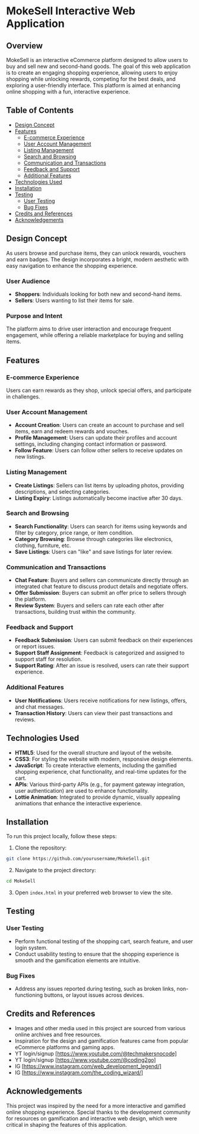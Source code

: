 # MokeSell Interactive Web Application

## Overview
MokeSell is an interactive eCommerce platform designed to allow users to buy and sell new and second-hand goods. The goal of this web application is to create an engaging shopping experience, allowing users to enjoy shopping while unlocking rewards, competing for the best deals, and exploring a user-friendly interface. This platform is aimed at enhancing online shopping with a fun, interactive experience.

## Table of Contents
- [Design Concept](#design-concept)
- [Features](#features)
  - [E-commerce Experience](#ecommerce-experience)
  - [User Account Management](#user-account-management)
  - [Listing Management](#listing-management)
  - [Search and Browsing](#search-and-browsing)
  - [Communication and Transactions](#communication-and-transactions)
  - [Feedback and Support](#feedback-and-support)
  - [Additional Features](#additional-features)
- [Technologies Used](#technologies-used)
- [Installation](#installation)
- [Testing](#testing)
  - [User Testing](#user-testing)
  - [Bug Fixes](#bug-fixes)
- [Credits and References](#credits-and-references)
- [Acknowledgements](#acknowledgements)

## Design Concept
As users browse and purchase items, they can unlock rewards, vouchers and earn badges. The design incorporates a bright, modern aesthetic with easy navigation to enhance the shopping experience.

### User Audience
- **Shoppers**: Individuals looking for both new and second-hand items.
- **Sellers**: Users wanting to list their items for sale.

### Purpose and Intent
The platform aims to drive user interaction and encourage frequent engagement, while offering a reliable marketplace for buying and selling items.

## Features

### E-commerce Experience
Users can earn rewards as they shop, unlock special offers, and participate in challenges.

### User Account Management
- **Account Creation**: Users can create an account to purchase and sell items, earn and redeem rewards and vouches.
- **Profile Management**: Users can update their profiles and account settings, including changing contact information or password.
- **Follow Feature**: Users can follow other sellers to receive updates on new listings.

### Listing Management
- **Create Listings**: Sellers can list items by uploading photos, providing descriptions, and selecting categories.
- **Listing Expiry**: Listings automatically become inactive after 30 days.

### Search and Browsing
- **Search Functionality**: Users can search for items using keywords and filter by category, price range, or item condition.
- **Category Browsing**: Browse through categories like electronics, clothing, furniture, etc.
- **Save Listings**: Users can "like" and save listings for later review.

### Communication and Transactions
- **Chat Feature**: Buyers and sellers can communicate directly through an integrated chat feature to discuss product details and negotiate offers.
- **Offer Submission**: Buyers can submit an offer price to sellers through the platform.
- **Review System**: Buyers and sellers can rate each other after transactions, building trust within the community.

### Feedback and Support
- **Feedback Submission**: Users can submit feedback on their experiences or report issues.
- **Support Staff Assignment**: Feedback is categorized and assigned to support staff for resolution.
- **Support Rating**: After an issue is resolved, users can rate their support experience.

### Additional Features
- **User Notifications**: Users receive notifications for new listings, offers, and chat messages.
- **Transaction History**: Users can view their past transactions and reviews.

## Technologies Used
- **HTML5**: Used for the overall structure and layout of the website.
- **CSS3**: For styling the website with modern, responsive design elements.
- **JavaScript**: To create interactive elements, including the gamified shopping experience, chat functionality, and real-time updates for the cart.
- **APIs**: Various third-party APIs (e.g., for payment gateway integration, user authentication) are used to enhance functionality.
- **Lottie Animation**: Integrated to provide dynamic, visually appealing animations that enhance the interactive experience.

## Installation

To run this project locally, follow these steps:
1. Clone the repository:
```bash
git clone https://github.com/yourusername/MokeSell.git
```
2. Navigate to the project directory:
```bash
cd MokeSell
```
3. Open `index.html` in your preferred web browser to view the site.

## Testing

### User Testing
- Perform functional testing of the shopping cart, search feature, and user login system.
- Conduct usability testing to ensure that the shopping experience is smooth and the gamification elements are intuitive.

### Bug Fixes
- Address any issues reported during testing, such as broken links, non-functioning buttons, or layout issues across devices.

## Credits and References
- Images and other media used in this project are sourced from various online archives and free resources.
- Inspiration for the design and gamification features came from popular eCommerce platforms and gaming apps.
- YT login/signup [https://www.youtube.com/@techmakersnocode]
- YT login/signup [https://www.youtube.com/@coding2go]
- IG [https://www.instagram.com/web_development_legend/]
- IG [https://www.instagram.com/the_coding_wizard/]



## Acknowledgements
This project was inspired by the need for a more interactive and gamified online shopping experience. Special thanks to the development community for resources on gamification and interactive web design, which were critical in shaping the features of this application.
